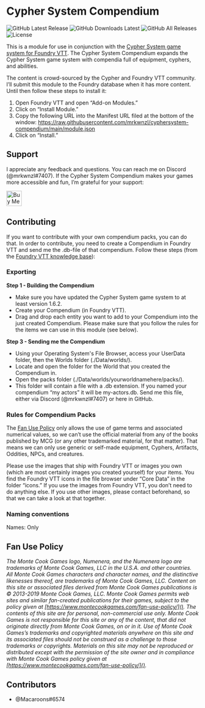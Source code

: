 # Cypher System Compendium

![GitHub Latest Release](https://img.shields.io/github/release/mrkwnzl/cyphersystem-compendium?style=flat-square)
![GitHub Downloads Latest](https://img.shields.io/github/downloads/mrkwnzl/cyphersystem-compendium/latest/total?style=flat-square)
![GitHub All Releases](https://img.shields.io/github/downloads/mrkwnzl/cyphersystem-compendium/total?style=flat-square)
![License](https://img.shields.io/github/license/mrkwnzl/cyphersystem-compendium?style=flat-square)

This is a module for use in conjunction with the [Cypher System game system for Foundry VTT](https://foundryvtt.com/packages/cyphersystem/). The Cypher System Compendium expands the Cypher System game system with compendia full of equipment, cyphers, and abilities.

The content is crowd-sourced by the Cypher and Foundry VTT community. I’ll submit this module to the Foundry database when it has more content. Until then follow these steps to install it:

1. Open Foundry VTT and open “Add-on Modules.”
2. Click on “Install Module.”
3. Copy the following URL into the Manifest URL filed at the bottom of the window: https://raw.githubusercontent.com/mrkwnzl/cyphersystem-compendium/main/module.json
4. Click on “Install.”

## Support

I appreciate any feedback and questions. You can reach me on Discord (@mrkwnzl#7407). If the Cypher System Compendium makes your games more accessible and fun, I’m grateful for your support:

<a href="https://www.buymeacoffee.com/mrkwnzl" target="_blank"><img src="https://cdn.buymeacoffee.com/buttons/v2/default-blue.png" alt="Buy Me A Coffee" height="40"></a>

## Contributing

If you want to contribute with your own compendium packs, you can do that. In order to contribute, you need to create a Compendium in Foundry VTT and send me the .db-file of that compendium. Follow these steps (from the [Foundry VTT knowledge base](https://foundryvtt.com/article/compendium/)):

### Exporting

**Step 1 - Building the Compendium**

- Make sure you have updated the Cypher System game system to at least version 1.6.2.
- Create your Compendium (in Foundry VTT).
- Drag and drop each entity you want to add to your Compendium into the just created Compendium. Please make sure that you follow the rules for the items we can use in this module (see below).

**Step 3 - Sending me the Compendium**

- Using your Operating System's File Browser, access your UserData folder, then the Worlds folder (./Data/worlds/).
- Locate and open the folder for the World that you created the Compendium in.
- Open the packs folder (./Data/worlds/yourworldnamehere/packs/).
- This folder will contain a file with a .db extension. If you named your compendium “my actors” it will be my-actors.db. Send me this file, either via Discord (@mrkwnzl#7407) or here in GitHub.

### Rules for Compendium Packs

The [Fan Use Policy](https://www.montecookgames.com/fan-support/fan-use-policy/) only allows the use of game terms and associated numerical values, so we can’t use the official material from any of the books published by MCG (or any other trademarked material, for that matter). That means we can only use generic or self-made equipment, Cyphers, Artifacts, Oddities, NPCs, and creatures.

Please use the images that ship with Foundry VTT or images you own (which are most certainly images you created yourself) for your items. You find the Foundry VTT icons in the file browser under “Core Data” in the folder “icons.” If you use the images from Foundry VTT, you don’t need to do anything else. If you use other images, please contact beforehand, so that we can take a look at that together.

### Naming conventions

Names: Only 

## Fan Use Policy

*The Monte Cook Games logo, Numenera, and the Numenera logo are trademarks of Monte Cook Games, LLC in the U.S.A. and other countries. All Monte Cook Games characters and character names, and the distinctive likenesses thereof, are trademarks of Monte Cook Games, LLC. Content on this site or associated files derived from Monte Cook Games publications is © 2013-2019 Monte Cook Games, LLC. Monte Cook Games permits web sites and similar fan-created publications for their games, subject to the policy given at [https://www.montecookgames.com/fan-use-policy/](). The contents of this site are for personal, non-commercial use only. Monte Cook Games is not responsible for this site or any of the content, that did not originate directly from Monte Cook Games, on or in it. Use of Monte Cook Games’s trademarks and copyrighted materials anywhere on this site and its associated files should not be construed as a challenge to those trademarks or copyrights. Materials on this site may not be reproduced or distributed except with the permission of the site owner and in compliance with Monte Cook Games policy given at [https://www.montecookgames.com/fan-use-policy/]().*

## Contributors

- @Macaroons#6574
